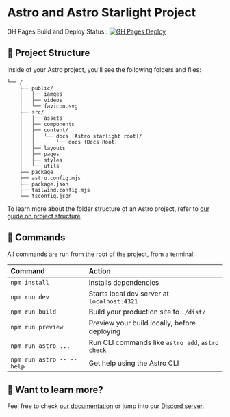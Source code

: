# Astro and Astro Starlight Project

GH Pages Build and Deploy Status : [![GH Pages Deploy](https://github.com/aamitn/winhider-website/actions/workflows/astro.yml/badge.svg)](https://github.com/aamitn/winhider-website/actions/workflows/astro.yml)

## 🚀 Project Structure

Inside of your Astro project, you'll see the following folders and files:

```text
└── /
    ├── public/
    │   ├── iamges
    │   ├── videos
    │   └── favicon.svg
    ├── src/
    │   ├── assets
    │   ├── components
    │   ├── content/
    │   │   └── docs (Astro starlight root)/
    │   │       └── docs (Docs Root)
    │   ├── layouts
    │   ├── pages
    │   ├── styles
    │   └── utils
    ├── package
    ├── astro.config.mjs
    ├── package.json
    ├── tailwind.config.mjs
    └── tsconfig.json
```

To learn more about the folder structure of an Astro project, refer to [our guide on project structure](https://docs.astro.build/en/basics/project-structure/).

## 🧞 Commands

All commands are run from the root of the project, from a terminal:

| Command                   | Action                                           |
| :------------------------ | :----------------------------------------------- |
| `npm install`             | Installs dependencies                            |
| `npm run dev`             | Starts local dev server at `localhost:4321`      |
| `npm run build`           | Build your production site to `./dist/`          |
| `npm run preview`         | Preview your build locally, before deploying     |
| `npm run astro ...`       | Run CLI commands like `astro add`, `astro check` |
| `npm run astro -- --help` | Get help using the Astro CLI                     |

## 👀 Want to learn more?

Feel free to check [our documentation](https://docs.astro.build) or jump into our [Discord server](https://astro.build/chat).
